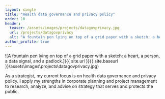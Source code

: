 ```yaml
---
layout: single
title: "Health data governance and privacy policy"
order: 10
header:
  teaser: /assets/images/projects/datagovprivacy.jpg
  url: /projects/datagovprivacy
  alt: "A fountain pen lying on top of a grid paper with a sketch: a heart, a person, a data signal, and a padlock."
author_profile: true
---
```


![A fountain pen lying on top of a grid paper with a sketch: a heart, a person, a data signal, and a padlock.]({{ site.url }}{{ site.baseurl }}\assets\images\projects\datagovprivacy.jpg)

As a strategist, my current focus is on health data governance and privacy policy. I apply my strengths in corporate planning and project management to research, analyze, and advise on strategy that serves and protects the public.
